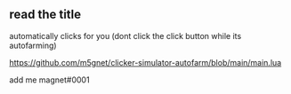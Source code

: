 ## read the title

automatically clicks for you (dont click the click button while its autofarming)

https://github.com/m5gnet/clicker-simulator-autofarm/blob/main/main.lua

add me magnet#0001
